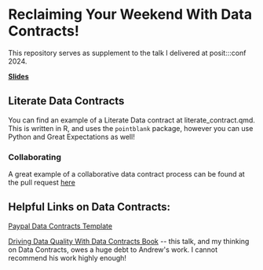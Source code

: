 # Reclaiming Your Weekend With Data Contracts!

This repository serves as supplement to the talk I delivered at posit:::conf 2024. 

[**Slides**](https://docs.google.com/presentation/d/1R9nm_8LHJpkc32XAf3LYRbh9Sr97-Y8OFHHE7Ds5L18/edit?usp=sharing)

## Literate Data Contracts

You can find an example of a Literate Data contract at literate_contract.qmd. This is written in R, and uses the `pointblank` package, however you can use Python and Great Expectations as well!

### Collaborating
A great example of a collaborative data contract process can be found at the pull request [here](https://github.com/npelikan/positconf2024-datacontracts/pull/1)

## Helpful Links on Data Contracts:
[Paypal Data Contracts Template](https://github.com/paypal/data-contract-template?tab=readme-ov-file)

[Driving Data Quality With Data Contracts Book](https://data-contracts.com/) -- this talk, and my thinking on Data Contracts, owes a huge debt to Andrew's work. I cannot recommend his work highly enough!